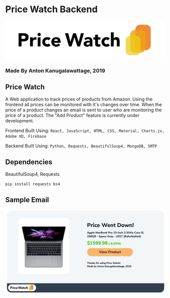 # Price Watch Backend

![image0](https://raw.githubusercontent.com/AntonKanug/Price-Watch-BE/master/assets/logoTitle.png)
### Made By Anton Kanugalawattage, 2019 

## Price Watch

A Web application to track prices of products from Amazon. Using the frontend all prices can be monitored with it's changes over time. When the price of a product changes an email is sent to user who are monitoring the price of a product. The "Add Product" feature is currently under development.

Frontend Built Using: `React, JavaScript, HTML, CSS, Material, Charts.js, Adobe XD, Firebase`

Backend Built Using: `Python, Requests, BeautifulSoup4, MongoDB, SMTP`


## Dependencies  

BeautifulSoup4, Requests

```
pip install requests bs4
```


## Sample Email  

![image1](https://raw.githubusercontent.com/AntonKanug/Price-Watch-BE/master/assets/sample.png)
